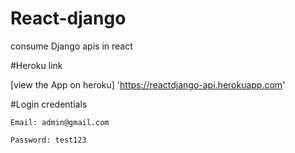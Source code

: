 # React-django

consume Django apis in react

#Heroku link

[view the App on heroku] 'https://reactdjango-api.herokuapp.com'

#Login credentials

```
Email: admin@gmail.com
```

```
Password: test123
```
